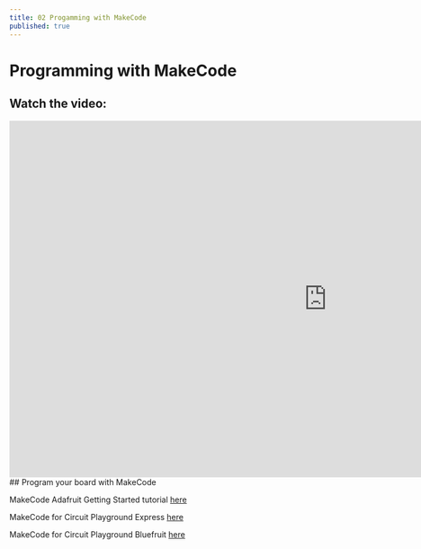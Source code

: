 ```yaml
---
title: 02 Progamming with MakeCode
published: true
---
```

# Programming with MakeCode

## Watch the video:

<iframe width="1127" height="634" src="https://www.youtube.com/embed/Kea7Z4k1Iaw" frameborder="0" allow="accelerometer; autoplay; clipboard-write; encrypted-media; gyroscope; picture-in-picture" allowfullscreen></iframe>
## Program your board with MakeCode

MakeCode Adafruit Getting Started tutorial [here](https://learn.adafruit.com/makecode/)

MakeCode for Circuit Playground Express [here](https://makecode.adafruit.com/)

MakeCode for Circuit Playground Bluefruit [here](https://maker.makecode.com/)
